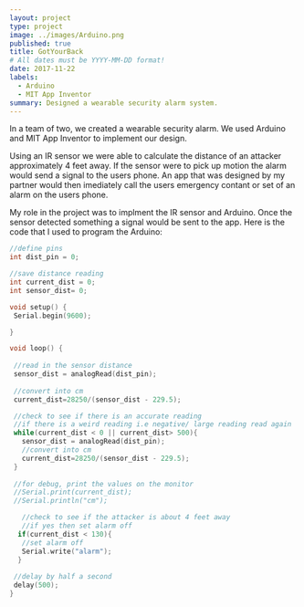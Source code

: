 ```yaml
---
layout: project
type: project
image: ../images/Arduino.png
published: true
title: GotYourBack
# All dates must be YYYY-MM-DD format!
date: 2017-11-22
labels:
  - Arduino
  - MIT App Inventor
summary: Designed a wearable security alarm system.
---
```


In a team of two, we created a wearable security alarm. We used Arduino and MIT App Inventor to implement our design.

Using an IR sensor we were able to calculate the distance of an attacker approximately 4 feet away. If the sensor were to pick up motion the alarm would send a signal to the users phone. An app that was designed by my partner would then imediately call the users emergency contant or set of an alarm on the users phone. 

My role in the project was to implment the IR sensor and Arduino. Once the sensor detected something a signal would be sent to the app.
Here is the code that I used to program the Arduino:
```c
//define pins
int dist_pin = 0;

//save distance reading
int current_dist = 0;
int sensor_dist= 0;

void setup() {
 Serial.begin(9600);

}

void loop() {
 
 //read in the sensor distance
 sensor_dist = analogRead(dist_pin);
 
 //convert into cm
 current_dist=28250/(sensor_dist - 229.5);

 //check to see if there is an accurate reading
 //if there is a weird reading i.e negative/ large reading read again
 while(current_dist < 0 || current_dist> 500){
   sensor_dist = analogRead(dist_pin);
   //convert into cm
   current_dist=28250/(sensor_dist - 229.5);
 }
  
 //for debug, print the values on the monitor
 //Serial.print(current_dist);
 //Serial.println("cm");

   //check to see if the attacker is about 4 feet away
   //if yes then set alarm off
  if(current_dist < 130){
   //set alarm off
   Serial.write("alarm");
  }
  
 //delay by half a second
 delay(500);
}
```
